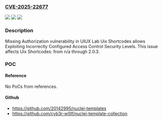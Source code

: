 ### [CVE-2025-22677](https://cve.mitre.org/cgi-bin/cvename.cgi?name=CVE-2025-22677)
![](https://img.shields.io/static/v1?label=Product&message=Uix%20Shortcodes&color=blue)
![](https://img.shields.io/static/v1?label=Version&message=n%2Fa&color=blue)
![](https://img.shields.io/static/v1?label=Vulnerability&message=CWE-862%20Missing%20Authorization&color=brighgreen)

### Description

Missing Authorization vulnerability in UIUX Lab Uix Shortcodes allows Exploiting Incorrectly Configured Access Control Security Levels. This issue affects Uix Shortcodes: from n/a through 2.0.3.

### POC

#### Reference
No PoCs from references.

#### Github
- https://github.com/20142995/nuclei-templates
- https://github.com/cyb3r-w0lf/nuclei-template-collection

